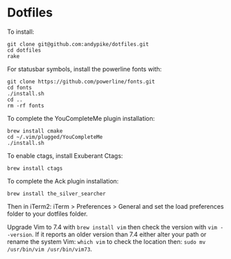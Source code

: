 # Dotfiles

To install:

```
git clone git@github.com:andypike/dotfiles.git
cd dotfiles
rake
```

For statusbar symbols, install the powerline fonts with:

```
git clone https://github.com/powerline/fonts.git
cd fonts
./install.sh
cd ..
rm -rf fonts
```

To complete the YouCompleteMe plugin installation:

```
brew install cmake
cd ~/.vim/plugged/YouCompleteMe
./install.sh
```

To enable ctags, install Exuberant Ctags:

```
brew install ctags
```

To complete the Ack plugin installation:

```
brew install the_silver_searcher
```

Then in iTerm2: iTerm > Preferences > General and set the load preferences
folder to your dotfiles folder.

Upgrade Vim to 7.4 with `brew install vim` then check the version with
`vim --version`. If it reports an older version than 7.4 either alter your path
or rename the system Vim: `which vim` to check the location then:
`sudo mv /usr/bin/vim /usr/bin/vim73`.
